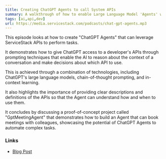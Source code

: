```yaml
---
title: Creating ChatGPT Agents to call System APIs
summary: A walkthrough of how to enable Large Language Model 'Agents' with access to your own ServiceStack APIs
tags: [ai,api,dev]
url: https://media.servicestack.com/podcasts/chat-gpt-agents.mp3   
---
```


This episode looks at how to create "ChatGPT Agents" that can leverage ServiceStack APIs to 
perform tasks. 

It demonstrates how to give ChatGPT access to a developer's APIs through prompting techniques 
that enable the AI to reason about the context of a conversation and make decisions about which 
API to use. 

This is achieved through a combination of technologies, including ChatGPT's large language models, 
chain-of-thought prompting, and in-context learning. 

It also highlights the importance of providing clear descriptions and definitions of the APIs 
so that the Agent can understand how and when to use them. 

It concludes by discussing a proof-of-concept project called "GptMeetingAgent" that demonstrates 
how to build an Agent that can book meetings with colleagues, showcasing the potential of 
ChatGPT Agents to automate complex tasks.

### Links

- [Blog Post](/posts/chat-gpt-agents)

